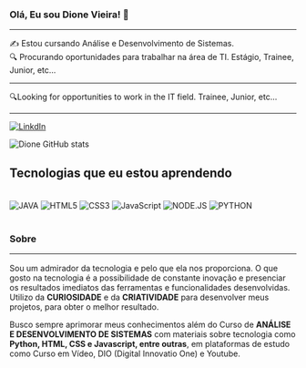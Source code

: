### Olá, Eu sou **Dione Vieira**! 🤙
<hr>
✍️ Estou cursando Análise e Desenvolvimento de Sistemas.<br/>
🔍 Procurando oportunidades para trabalhar na área de TI. Estágio, Trainee, Junior, etc...<hr>
🔍Looking for opportunities to work in the IT field. Trainee, Junior, etc...<hr>

[![LinkdIn](https://img.shields.io/badge/LinkedIn-0077B5?style=for-the-badge&logo=linkedin&logoColor=white)](https://www.linkedin.com/in/dione-willian-vieira-71284b235/)

![Dione GitHub stats](https://github-readme-stats.vercel.app/api?username=DioneVieira&show_icons=true&theme=tokyonight)

## Tecnologias que eu estou aprendendo

<div style="display: inline_block"><br/>
    <img align="center" alt="JAVA" src="https://img.shields.io/badge/Java-ED8B00?style=for-the-badge&logo=java&logoColor=white" />
    <img align="center" alt="HTML5" src="https://img.shields.io/badge/HTML-239120?style=for-the-badge&logo=html5&logoColor=white" />
    <img align="center" alt="CSS3" src="https://img.shields.io/badge/CSS3-1572B6?style=for-the-badge&logo=css3&logoColor=white" />
    <img align="center" alt="JavaScript" src="https://img.shields.io/badge/JavaScript-F7DF1E?style=for-the-badge&logo=javascript&logoColor=black" />
    <img align="center" alt="NODE.JS" src="https://img.shields.io/badge/Node.js-43853D?style=for-the-badge&logo=node.js&logoColor=white" />
    <img align="center" alt="PYTHON" src="https://img.shields.io/badge/Python-14354C?style=for-the-badge&logo=python&logoColor=white" />
</div><br/>

### Sobre <hr>

Sou um admirador da tecnologia e pelo que ela nos proporciona. O que gosto na tecnologia é a possibilidade de constante inovação e presenciar os resultados imediatos das ferramentas e funcionalidades desenvolvidas. Utilizo da **CURIOSIDADE** e da **CRIATIVIDADE** para desenvolver meus projetos, para obter o melhor resultado.

Busco sempre aprimorar meus conhecimentos além do Curso de **ANÁLISE E DESENVOLVIMENTO DE SISTEMAS** com materiais sobre tecnologia como **Python, HTML, CSS e Javascript, entre outras**, em plataformas de estudo como Curso em Vídeo, DIO (Digital Innovatio One) e Youtube.
